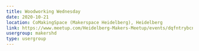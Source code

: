 ```yaml
---
title: Woodworking Wednesday
date: 2020-10-21
location: CoMakingSpace (Makerspace Heidelberg), Heidelberg
link: https://www.meetup.com/Heidelberg-Makers-Meetup/events/dqfntrybcnbcc/
usergroup: makershd
type: usergroup
---
```

